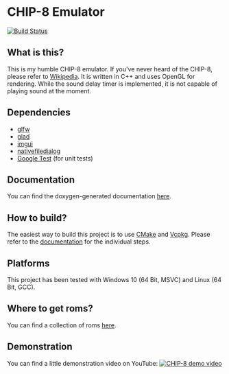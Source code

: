 # CHIP-8 Emulator
[![Build Status](https://travis-ci.com/mgerhold/Chip8Emulator.svg?branch=master)](https://travis-ci.com/mgerhold/Chip8Emulator)
## What is this?
This is my humble CHIP-8 emulator. If you've never heard of the CHIP-8, please refer to [Wikipedia](https://en.wikipedia.org/wiki/CHIP-8). It is written in C++ and uses OpenGL for rendering. While the sound delay timer is implemented, it is not capable of playing sound at the moment.
## Dependencies
* [glfw](https://www.glfw.org/)
* [glad](https://github.com/Dav1dde/glad)
* [imgui](https://github.com/ocornut/imgui)
* [nativefiledialog](https://github.com/mlabbe/nativefiledialog)
* [Google Test](https://github.com/google/googletest) (for unit tests)
## Documentation
You can find the doxygen-generated documentation [here](https://mgerhold.github.io/Chip8Emulator/).
## How to build?
The easiest way to build this project is to use [CMake](https://cmake.org/) and [Vcpkg](https://github.com/microsoft/vcpkg). Please refer to the [documentation](https://mgerhold.github.io/Chip8Emulator/) for the individual steps.
## Platforms
This project has been tested with Windows 10 (64 Bit, MSVC) and Linux (64 Bit, GCC).
## Where to get roms?
You can find a collection of roms [here](https://github.com/dmatlack/chip8/tree/master/roms).
## Demonstration
You can find a little demonstration video on YouTube:
[![CHIP-8 demo video](https://img.youtube.com/vi/Z-y_b5GIZsQ/0.jpg)](https://www.youtube.com/watch?v=Z-y_b5GIZsQ)